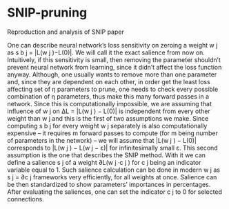 # SNIP-pruning
Reproduction and analysis of SNIP paper


One can describe neural network’s loss sensitivity on zeroing a weight w j as s b j = |L(w j )−L(0)|. We will call it the exact
salience from now on. Intuitively, if this sensitivity is small, then removing the parameter shouldn’t prevent neural
network from learning, since it didn’t affect the loss function anyway. Although, one usually wants to remove more
than one parameter and, since they are dependent on each other, in order get the least loss affecting set of η parameters
to prune, one needs to check every possible combination of η parameters, thus make this many forward passes in a
network. Since this is computationally impossible, we are assuming that influence of w j on ∆L = |L(w j ) − L(0)| is
independent from every other weight than w j and this is the first of two assumptions we make.
Since computing s b j for every weight w j separately is also computationally expensive – it requires m forward passes
to compute (for m being number of parameters in the network) – we will assume that |L(w j ) − L(0)| corresponds to
|L(w j ) − L(w j − ε)| for infinitesimally small ε.
This second assumption is the one that describes the SNIP method. With it we can define a salience s j of a weight
∂L(w j ·c j )
for c j being an indicator variable equal to 1. Such salience calculation can be done in modern
w j as s j =
∂c j
frameworks very efficiently, for all weights at once. Salience can be then standardized to show parameters’ importances
in percentages. After evaluating the saliences, one can set the indicator c j to 0 for selected connections.
